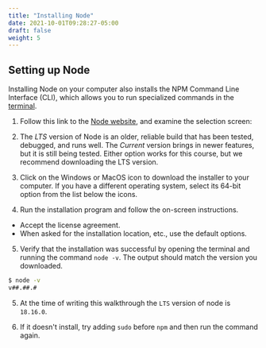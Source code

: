 ```yaml
---
title: "Installing Node"
date: 2021-10-01T09:28:27-05:00
draft: false
weight: 5
---
```


## Setting up Node

Installing Node on your computer also installs the NPM Command Line Interface (CLI), which allows you to run specialized commands in the [terminal](#terminal-chapter).

1. Follow this link to the [Node website](https://nodejs.org/en/download/), and examine the selection screen:

2. The *LTS* version of Node is an older, reliable build that has been tested, debugged, and runs well. The *Current* version brings in newer features, but it is still being tested. Either option works for this course, but we recommend downloading the LTS version.

3. Click on the Windows or MacOS icon to download the installer to your computer. If you have a different operating system, select its 64-bit option from the list below the icons.

4. Run the installation program and follow the on-screen instructions.
- Accept the license agreement.
- When asked for the installation location, etc., use the default options.

5. Verify that the installation was successful by opening the terminal and running the command `node -v`. The output should match the version you downloaded.

```bash
$ node -v
v##.##.#
```

5. At the time of writing this walkthrough the `LTS` version of node is `18.16.0`.

6. If it doesn't install, try adding `sudo` before `npm` and then run the command again.
